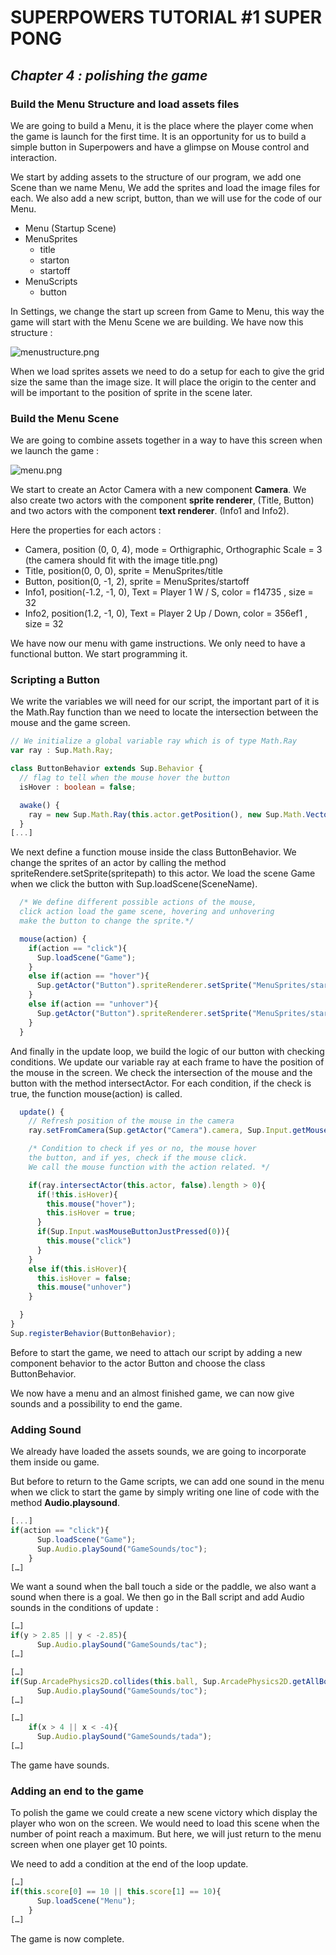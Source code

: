 # SUPERPOWERS TUTORIAL #1 SUPER PONG
## *Chapter 4 : polishing the game*


### Build the Menu Structure and load assets files

We are going to build a Menu, it is the place where the player come when the game
is launch for the first time. It is an opportunity for us to build a simple button
in Superpowers and have a glimpse on Mouse control and interaction.

We start by adding assets to the structure of our program, we add one Scene than
we name Menu, We add the sprites and load the image files for each. We also add a
new script, button, than we will use for the code of our Menu.

* Menu (Startup Scene)
* MenuSprites
    * title
    * starton
    * startoff
* MenuScripts
    * button

In Settings, we change the start up screen from Game to Menu, this way the game
will start with the Menu Scene we are building. We have now this structure :

![menustructure.png](img/menustructure.png)

When we load sprites assets we need to do a setup for each to give the grid size
 the same than the image size. It will place the origin to the center and will be
  important to the position of sprite in the scene later.


### Build the Menu Scene

We are going to combine assets together in a way to have this screen when we launch the game :

![menu.png](img/menu.png)

We start to create an Actor Camera with a new component **Camera**. We also create two
 actors with the component **sprite renderer**, (Title, Button) and two actors with
 the component **text renderer**. (Info1 and Info2).

Here the properties for each actors :

* Camera, position (0, 0, 4), mode = Orthigraphic, Orthographic Scale = 3 (the camera should fit with the image title.png)
* Title, position(0, 0, 0), sprite = MenuSprites/title
* Button, position(0, -1, 2), sprite = MenuSprites/startoff
* Info1, position(-1.2, -1, 0), Text = Player 1 W / S, color = f14735 , size = 32
* Info2, position(1.2, -1, 0), Text = Player 2 Up / Down, color = 356ef1 , size = 32

We have now our menu with game instructions. We only need to have a functional button. We start programming it.


### Scripting a Button

We write the variables we will need for our script, the important part of it is
the Math.Ray function than we need to locate the intersection between the mouse and the game screen.

```TypeScript
// We initialize a global variable ray which is of type Math.Ray
var ray : Sup.Math.Ray;

class ButtonBehavior extends Sup.Behavior {
  // flag to tell when the mouse hover the button
  isHover : boolean = false;

  awake() {
    ray = new Sup.Math.Ray(this.actor.getPosition(), new Sup.Math.Vector3(0, 0, -1));
  }
[...]
```

We next define a function mouse inside the class ButtonBehavior. We change the
sprites of an actor by calling the method spriteRendere.setSprite(spritepath) to
 this actor. We load the scene Game when we click the button with Sup.loadScene(SceneName).

```TypeScript
  /* We define different possible actions of the mouse,
  click action load the game scene, hovering and unhovering
  make the button to change the sprite.*/

  mouse(action) {
    if(action == "click"){
      Sup.loadScene("Game");
    }
    else if(action == "hover"){
      Sup.getActor("Button").spriteRenderer.setSprite("MenuSprites/starton");
    }
    else if(action == "unhover"){
      Sup.getActor("Button").spriteRenderer.setSprite("MenuSprites/startoff");
    }
  }
```

And finally in the update loop, we build the logic of our button with checking conditions.
 We update our variable ray at each frame to have the position of the mouse in the screen.
  We check the intersection of the mouse and the button with the method intersectActor.
  For each condition, if the check is true, the function mouse(action) is called.

```TypeScript
  update() {
    // Refresh position of the mouse in the camera
    ray.setFromCamera(Sup.getActor("Camera").camera, Sup.Input.getMousePosition());

    /* Condition to check if yes or no, the mouse hover
    the button, and if yes, check if the mouse click.
    We call the mouse function with the action related. */

    if(ray.intersectActor(this.actor, false).length > 0){
      if(!this.isHover){
        this.mouse("hover");
        this.isHover = true;
      }
      if(Sup.Input.wasMouseButtonJustPressed(0)){
        this.mouse("click")
      }
    }
    else if(this.isHover){
      this.isHover = false;
      this.mouse("unhover")
    }

  }
}
Sup.registerBehavior(ButtonBehavior);
```

Before to start the game, we need to attach our script by adding a new component
 behavior to the actor Button and choose the class ButtonBehavior.

We now have a menu and an almost finished game, we can now give sounds and a possibility to end the game.


### Adding Sound

We already have loaded the assets sounds, we are going to incorporate them inside ou game.

But before to return to the Game scripts, we can add one sound in the menu when
we click to start the game by simply writing one line of code with the method **Audio.playsound**.

```TypeScript
[...]
if(action == "click"){
      Sup.loadScene("Game");
      Sup.Audio.playSound("GameSounds/toc");
    }
[…]
```

We want a sound when the ball touch a side or the paddle, we also want a sound when there is a goal. We then go in the Ball script and add Audio sounds in the conditions of update :

```TypeScript
[…]
if(y > 2.85 || y < -2.85){
      Sup.Audio.playSound("GameSounds/tac");
[…]

[…]
if(Sup.ArcadePhysics2D.collides(this.ball, Sup.ArcadePhysics2D.getAllBodies())){
      Sup.Audio.playSound("GameSounds/toc");
[…]

[…]
    if(x > 4 || x < -4){
      Sup.Audio.playSound("GameSounds/tada");
[…]
```

The game have sounds.

### Adding an end to the game

To polish the game we could create a new scene victory which display the player
who won on the screen. We would need to load this scene when the number of point reach a maximum.
But here, we will just return to the menu screen when one player get 10 points.

We need to add a condition at the end of the loop update.

```TypeScript
[…]
if(this.score[0] == 10 || this.score[1] == 10){
      Sup.loadScene("Menu");
    }
[…]
```

The game is now complete.
